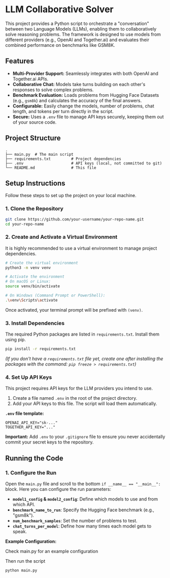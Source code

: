 
# LLM Collaborative Solver

This project provides a Python script to orchestrate a "conversation" between two Language Models (LLMs), enabling them to collaboratively solve reasoning problems. The framework is designed to use models from different providers (e.g., OpenAI and Together.ai) and evaluates their combined performance on benchmarks like GSM8K.

## Features

-   **Multi-Provider Support:** Seamlessly integrates with both OpenAI and Together.ai APIs.
-   **Collaborative Chat:** Models take turns building on each other's responses to solve complex problems.
-   **Benchmark Evaluation:** Loads problems from Hugging Face Datasets (e.g., `gsm8k`) and calculates the accuracy of the final answers.
-   **Configurable:** Easily change the models, number of problems, chat length, and tokens per turn directly in the script.
-   **Secure:** Uses a `.env` file to manage API keys securely, keeping them out of your source code.

## Project Structure

```
.
├── main.py  # The main script
├── requirements.txt         # Project dependencies
├── .env                     # API keys (local, not committed to git)
└── README.md                # This file
```

## Setup Instructions

Follow these steps to set up the project on your local machine.

### 1. Clone the Repository

```bash
git clone https://github.com/your-username/your-repo-name.git
cd your-repo-name
```

### 2. Create and Activate a Virtual Environment

It is highly recommended to use a virtual environment to manage project dependencies.

```bash
# Create the virtual environment
python3 -m venv venv

# Activate the environment
# On macOS or Linux:
source venv/bin/activate

# On Windows (Command Prompt or PowerShell):
.\venv\Scripts\activate
```

Once activated, your terminal prompt will be prefixed with `(venv)`.

### 3. Install Dependencies

The required Python packages are listed in `requirements.txt`. Install them using pip.

```bash
pip install -r requirements.txt
```
*(If you don't have a `requirements.txt` file yet, create one after installing the packages with the command: `pip freeze > requirements.txt`)*

### 4. Set Up API Keys

This project requires API keys for the LLM providers you intend to use.

1.  Create a file named `.env` in the root of the project directory.
2.  Add your API keys to this file. The script will load them automatically.

**`.env` file template:**

```env
OPENAI_API_KEY="sk-..."
TOGETHER_API_KEY="..."
```

**Important:** Add `.env` to your `.gitignore` file to ensure you never accidentally commit your secret keys to the repository.

## Running the Code

### 1. Configure the Run

Open the `main.py` file and scroll to the bottom `if __name__ == "__main__":` block. Here you can configure the run parameters:

-   **`model1_config` & `model2_config`**: Define which models to use and from which API.
-   **`benchmark_name_to_run`**: Specify the Hugging Face benchmark (e.g., "gsm8k").
-   **`num_benchmark_samples`**: Set the number of problems to test.
-   **`chat_turns_per_model`**: Define how many times each model gets to speak.

**Example Configuration:**

Check main.py for an example configuration

Then run the script


```bash
python main.py
```
